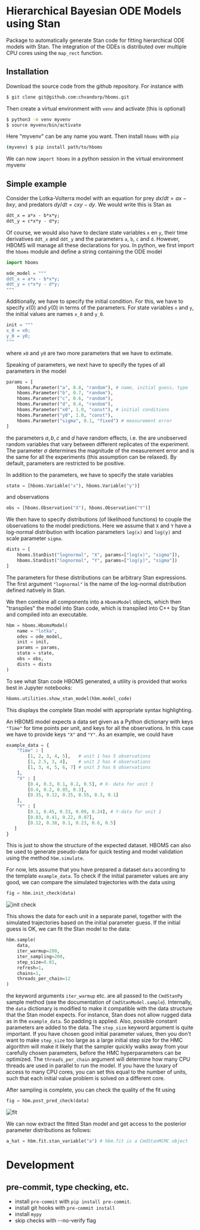 # Hierarchical Bayesian ODE Models using Stan

Package to automatically generate Stan code for fitting hierarchical ODE models with Stan.
The integration of the ODEs is distributed over multiple CPU cores using the `map_rect` function.

## Installation

Download the source code from the github repository. For instance with
```bash
$ git clone git@github.com:chvandorp/hboms.git
```
Then create a virtual environment with `venv` and activate (this is optional)
```bash
$ python3 -m venv myvenv
$ source myvenv/bin/activate
```
Here "myvenv" can be any name you want. Then install `hboms` with `pip`
```bash
(myvenv) $ pip install path/to/hboms
```
We can now `import hboms` in a python session in the virtual environment myvenv

## Simple example

Consider the Lotka-Volterra model with an equation for prey $dx/dt = ax - bxy$,
and predators $dy/dt = cxy - dy$. We would write this is Stan as
```stan
ddt_x = a*x - b*x*y;
ddt_y = c*x*y - d*y;
```
Of course, we would also have to declare state variables `x` en `y`, their time
derivatives `ddt_x` and `ddt_y` and the parameters `a`, `b`, `c` and `d`.
However, HBOMS will manage all these declarations for you. In python,
we first import the `hboms` module and define a string containing the ODE model
```python
import hboms

ode_model = """
ddt_x = a*x - b*x*y;
ddt_y = c*x*y - d*y;
"""
```
Additionally, we have to specify the initial condition. For this, we have to
specify $x(0)$ and $y(0)$ in terms of the parameters. For state variables
`x` and `y`, the initial values are names `x_0` and `y_0`.
```python
init = """
x_0 = x0;
y_0 = y0;
"""
```
where `x0` and `y0` are two more parameters that we have to extimate.

Speaking of parameters, we next have to specify the types of all parameters in the model
```python
params = [
    hboms.Parameter("a", 0.8, "random"), # name, initial guess, type
    hboms.Parameter("b", 0.7, "random"),
    hboms.Parameter("c", 0.6, "random"),
    hboms.Parameter("d", 0.4, "random"),
    hboms.Parameter("x0", 1.0, "const"), # initial conditions
    hboms.Parameter("y0", 1.0, "const"),
    hboms.Parameter("sigma", 0.1, "fixed") # measurement error
]
```
the parameters $a, b, c$ and $d$ have random effects, i.e. the are unobserved
random variables that vary between different replicates of the experiment.
The parameter $\sigma$ determines the
magnitude of the measurement error and is the same for all the experiments
(this assumption can be relaxed). By default, parameters are restricted to be 
positive.

In addition to the parameters, we have to specify the state variables
```python
state = [hboms.Variable("x"), hboms.Variable("y")]
```
and observations
```python
obs = [hboms.Observation("X"), hboms.Observation("Y")]
```
We then have to specify distributions (of likelihood functions)
to couple the observations to the model predictions. Here we assume that
`X` and `Y` have a log-normal distribution with location parameters `log(x)` and
`log(y)` and scale parameter `sigma`.
```python
dists = [
    hboms.StanDist("lognormal", "X", params=["log(x)", "sigma"]),
    hboms.StanDist("lognormal", "Y", params=["log(y)", "sigma"])
]
```
The parameters for these distributions can be arbitrary Stan expressions.
The first argument `"lognormal"` is the name of the log-normal distribution
defined natively in Stan.

We then combine all components into a `HbomsModel` objects, which then
"transpiles" the model into Stan code, which is transpiled into C++
by Stan and compiled into an executable.
```python
hbm = hboms.HbomsModel(
    name = "lotka",
    odes = ode_model,
    init = init,
    params = params,
    state = state,
    obs = obs,
    dists = dists
)
```
To see what Stan code HBOMS generated, a utility is provided that works
best in Jupyter notebooks:
```python
hboms.utilities.show_stan_model(hbm.model_code)
```
This displays the complete Stan model with appropriate syntax highlighting.

An HBOMS model expects a data set given as a Python dictionary with keys
`"Time"` for time points per unit, and keys for all the observations.
In this case we have to provide keys `"X"` and `"Y"`. As an example,
we could have
```python
example_data = {
    "Time" : [
        [1, 2, 3, 4, 5],   # unit 1 has 5 observations
        [1, 2.5, 3, 4],    # unit 2 has 4 observations
        [1, 3, 4, 5, 6, 7] # unit 3 has 6 observations
    ],
    "X" : [
        [0.4, 0.3, 0.1, 0.2, 0.5], # X- data for unit 1
        [0.4, 0.2, 0.05, 0.3],
        [0.35, 0.12, 0.25, 0.55, 0.3, 0.1]
    ],
    "Y" : [
        [0.1, 0.45, 0.33, 0.09, 0.24], # Y-data for unit 1
        [0.03, 0.41, 0.22, 0.07],
        [0.12, 0.38, 0.1, 0.23, 0.6, 0.5]
   ]
}
```
This is just to show the structure of the expected dataset.
HBOMS can also be used to generate pseudo-data for quick testing
and model validation using the method `hbm.simulate`.

For now, lets assume that you have prepared a dataset `data` according to the
template `example_data`. To check if the initial parameter values are any
good, we can compare the simulated trajectories with the data using
```python
fig = hbm.init_check(data)
```

![init check](figures/init_check.png)

This shows the data for each unit in a separate panel, together with the
simulated trajectories based on the initial parameter guess. If the initial
guess is OK, we can fit the Stan model to the data:
```python
hbm.sample(
    data,
    iter_warmup=200,
    iter_sampling=200,
    step_size=0.01,
    refresh=1,
    chains=1,
    threads_per_chain=12
)
```
the keyword arguments `iter_warmup` etc. are all passed to the `CmdStanPy`
sample method (see the documentation of `CmdStanModel.sample`). Internally,
the `data` dictionary is modified to make it compatible with the data structure
that the Stan model expects. For instance, Stan does not allow rugged data as
in the `example_data`. So padding is applied. Also, possible constant parameters
are added to the data.
The `step_size` keyword argument is quite important. If you have chosen good
initial parameter values, then you don't want to make `step_size` too large
as a large initial step size for the HMC algorithm will make it likely that
the sampler quickly walks away from your carefully chosen parameters, before
the HMC hyperparameters can be optimized.
The `threads_per_chain` argument will determine how many CPU threads are
used in parallel to run the model. If you have the luxary of access to many
CPU cores, you can set this equal to the number of units, such that each initial
value problem is solved on a different core.

After sampling is complete, you can check the quality of the fit using
```python
fig = hbm.post_pred_check(data)
```

![fit](figures/post_pred_check.png)


We can now extract the fitted Stan model and get access to the posterior
parameter distributions as follows:

```python
a_hat = hbm.fit.stan_variable("a") # hbm.fit is a CmdStanMCMC object
```

# Development

## pre-commit, type checking, etc.

* install `pre-commit` with `pip install pre-commit`.
* install git hooks with `pre-commit install`
* install `mypy`
* skip checks with --no-verify flag

